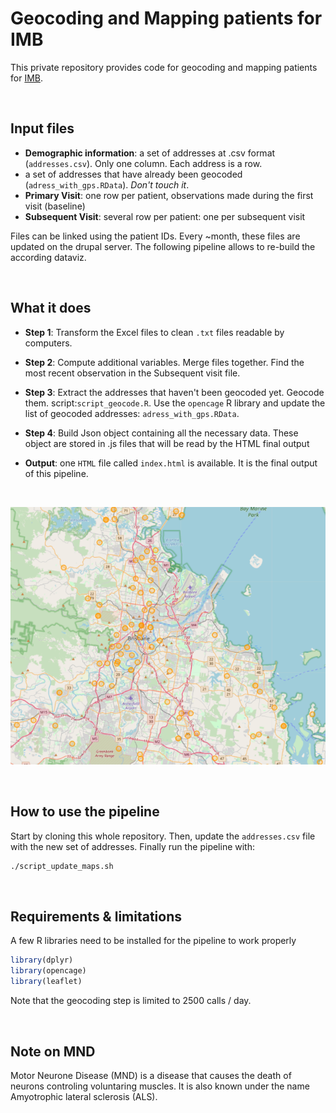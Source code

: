 # Geocoding and Mapping patients for IMB

This private repository provides code for geocoding and mapping patients for [IMB](https://imb.uq.edu.au).

<br>

## Input files

  - **Demographic information**: a set of addresses at .csv format (`addresses.csv`). Only one column. Each address is a row.
  - a set of addresses that have already been geocoded (`adress_with_gps.RData`). *Don't touch it*.
  - **Primary Visit**: one row per patient, observations made during the first visit (baseline)
  - **Subsequent Visit**: several row per patient: one per subsequent visit

Files can be linked using the patient IDs. Every ~month, these files are updated on the drupal server. The following pipeline allows to re-build the according dataviz.

<br>

## What it does

- **Step 1**: Transform the Excel files to clean `.txt` files readable by computers.

- **Step 2**: Compute additional variables. Merge files together. Find the most recent observation in the Subsequent visit file.  

- **Step 3**: Extract the addresses that haven't been geocoded yet. Geocode them. script:`script_geocode.R`. Use the `opencage` R library and update the list of geocoded addresses: `adress_with_gps.RData`.

- **Step 4**: Build Json object containing all the necessary data. These object are stored in .js files that will be read by the HTML final output

- **Output**: one `HTML` file called `index.html` is available. It is the final output of this pipeline.

<br>

![map](img_map.png)




<br>

## How to use the pipeline
Start by cloning this whole repository. Then, update the `addresses.csv` file with the new set of addresses. Finally run the pipeline with:

```bash
./script_update_maps.sh
```



<br>

## Requirements & limitations
A few R libraries need to be installed for the pipeline to work properly
```R
library(dplyr)
library(opencage)
library(leaflet)
```
Note that the geocoding step is limited to 2500 calls / day.




<br>

## Note on MND
Motor Neurone Disease (MND) is a disease that causes the death of neurons controling voluntaring muscles. It is also known under the name Amyotrophic lateral sclerosis (ALS).

